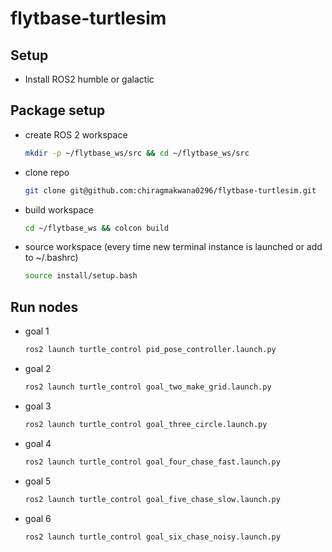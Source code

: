 # flytbase-turtlesim

## Setup

- Install ROS2 humble or galactic

## Package setup 
- create ROS 2 workspace
    ```bash
    mkdir -p ~/flytbase_ws/src && cd ~/flytbase_ws/src
    ```
- clone repo 
    ```bash
    git clone git@github.com:chiragmakwana0296/flytbase-turtlesim.git
    ```

- build workspace

    ```bash
    cd ~/flytbase_ws && colcon build
    ```
- source workspace (every time new terminal instance is launched or add to ~/.bashrc)

    ```bash
    source install/setup.bash
    ```

## Run nodes
- goal 1 
    ```bash
    ros2 launch turtle_control pid_pose_controller.launch.py
    ```

- goal 2
    ```bash
    ros2 launch turtle_control goal_two_make_grid.launch.py
    ```

- goal 3 
    ```bash
    ros2 launch turtle_control goal_three_circle.launch.py
    ```

- goal 4 
    ```bash
    ros2 launch turtle_control goal_four_chase_fast.launch.py
    ```

- goal 5 
    ```bash
    ros2 launch turtle_control goal_five_chase_slow.launch.py
    ```

- goal 6 
    ```bash
    ros2 launch turtle_control goal_six_chase_noisy.launch.py
    ```
